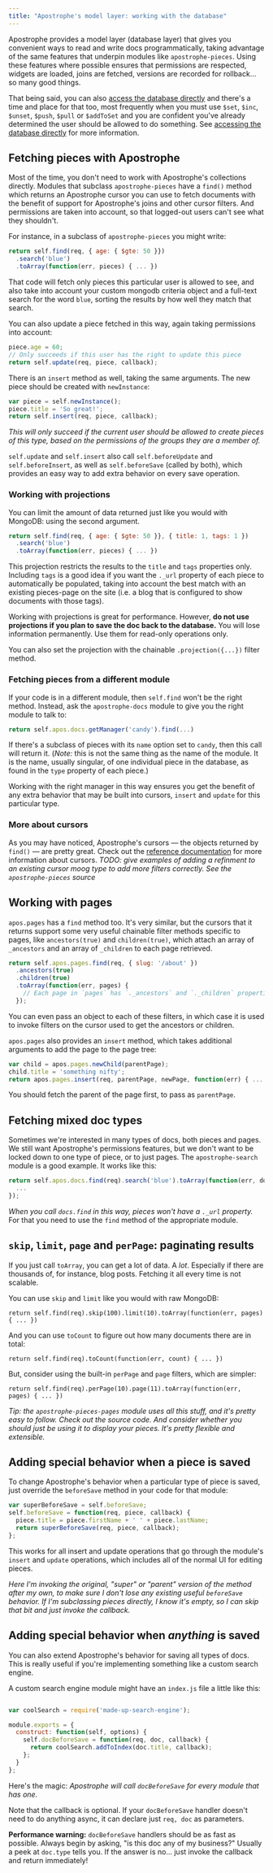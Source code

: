 ```yaml
---
title: "Apostrophe's model layer: working with the database"
---
```


Apostrophe provides a model layer (database layer) that gives you convenient ways to read and write docs programmatically, taking advantage of the same features that underpin modules like `apostrophe-pieces`. Using these features where possible ensures that permissions are respected, widgets are loaded, joins are fetched, versions are recorded for rollback... so many good things.

That being said, you can also [access the database directly](accessing-the-database-directly.html) and there's a time and place for that too, most frequently when you must use `$set`, `$inc`, `$unset`, `$push`, `$pull` or `$addToSet` and you are confident you've already determined the user should be allowed to do something. See [accessing the database directly](accessing-the-database-directly.html) for more information.

## Fetching pieces with Apostrophe

Most of the time, you don't need to work with Apostrophe's collections directly. Modules that subclass `apostrophe-pieces` have a `find()` method which returns an Apostrophe cursor you can use to fetch documents with the benefit of support for Apostrophe's joins and other cursor filters. And permissions are taken into account, so that logged-out users can't see what they shouldn't.

For instance, in a subclass of `apostrophe-pieces` you might write:

```javascript
return self.find(req, { age: { $gte: 50 }})
  .search('blue')
  .toArray(function(err, pieces) { ... })
```

That code will fetch only pieces this particular user is allowed to see, and also take into account your custom mongodb criteria object and a full-text search for the word `blue`, sorting the results by how well they match that search.

You can also update a piece fetched in this way, again taking permissions into account:

```javascript
piece.age = 60;
// Only succeeds if this user has the right to update this piece
return self.update(req, piece, callback);
```

There is an `insert` method as well, taking the same arguments. The new piece should be created with `newInstance`:

```javascript
var piece = self.newInstance();
piece.title = 'So great!';
return self.insert(req, piece, callback);
```

*This will only succeed if the current user should be allowed to create pieces of this type, based on the permissions of the groups they are a member of.*

`self.update` and `self.insert` also call `self.beforeUpdate` and `self.beforeInsert`, as well as `self.beforeSave` (called by both), which provides an easy way to add extra behavior on every save operation.

### Working with projections

You can limit the amount of data returned just like you would with MongoDB: using the second argument.

```javascript
return self.find(req, { age: { $gte: 50 }}, { title: 1, tags: 1 })
  .search('blue')
  .toArray(function(err, pieces) { ... })
```

This projection restricts the results to the `title` and `tags` properties only. Including `tags` is a good idea if you want the `._url` property of each piece to automatically be populated, taking into account the best match with an existing pieces-page on the site (i.e. a blog that is configured to show documents with those tags).

Working with projections is great for performance. However, **do not use projections if you plan to save the doc back to the database.** You will lose information permanently. Use them for read-only operations only.

You can also set the projection with the chainable `.projection({...})` filter method.

### Fetching pieces from a different module

If your code is in a different module, then `self.find` won't be the right method. Instead, ask the `apostrophe-docs` module to give you the right module to talk to:

```javascript
return self.apos.docs.getManager('candy').find(...)
```

If there's a subclass of pieces with its `name` option set to `candy`, then this call will return it. (*Note:* this is not the same thing as the name of the module. It is the name, usually singular, of one individual piece in the database, as found in the `type` property of each piece.)

Working with the right manager in this way ensures you get the benefit of any extra behavior that may be built into cursors, `insert` and `update` for this particular type.

### More about cursors

As you may have noticed, Apostrophe's cursors — the objects returned by `find()` — are pretty great. Check out the [reference documentation](../reference/apostrophe-docs/server-apostrophe-cursor.html) for more information about cursors. *TODO: give examples of adding a refinment to an existing cursor moog type to add more filters correctly. See the `apostrophe-pieces` source*

## Working with pages

`apos.pages` has a `find` method too. It's very similar, but the cursors that it returns support some very useful chainable filter methods specific to pages, like `ancestors(true)` and `children(true)`, which attach an array of `_ancestors` and an array of `_children` to each page retrieved.

```javascript
return self.apos.pages.find(req, { slug: '/about' })
  .ancestors(true)
  .children(true)
  .toArray(function(err, pages) {
    // Each page in `pages` has `._ancestors` and `._children` properties
  });
```

You can even pass an object to each of these filters, in which case it is used to invoke filters on the cursor used to get the ancestors or children.

`apos.pages` also provides an `insert` method, which takes additional arguments to add the page to the page tree:

```javascript
var child = apos.pages.newChild(parentPage);
child.title = 'something nifty';
return apos.pages.insert(req, parentPage, newPage, function(err) { ... }
```

You should fetch the parent of the page first, to pass as `parentPage`.

## Fetching mixed doc types

Sometimes we're interested in many types of docs, both pieces and pages. We still want Apostrophe's permissions features, but we don't want to be locked down to one type of piece, or to just pages. The `apostrophe-search` module is a good example. It works like this:

```javascript
return self.apos.docs.find(req).search('blue').toArray(function(err, docs) {
  ...
});
```

*When you call `docs.find` in this way, pieces won't have a `._url` property.* For that you need to use the `find` method of the appropriate module.

## `skip`, `limit`, `page` and `perPage`: paginating results

If you just call `toArray`, you can get a lot of data. A *lot*. Especially if there are thousands of, for instance, blog posts. Fetching it all every time is not scalable.

You can use `skip` and `limit` like you would with raw MongoDB:

```
return self.find(req).skip(100).limit(10).toArray(function(err, pages) { ... })
```

And you can use `toCount` to figure out how many documents there are in total:

```
return self.find(req).toCount(function(err, count) { ... })
```

But, consider using the built-in `perPage` and `page` filters, which are simpler:

```
return self.find(req).perPage(10).page(11).toArray(function(err, pages) { ... })
```

*Tip: the `apostrophe-pieces-pages` module uses all this stuff, and it's pretty easy to follow. Check out the source code. And consider whether you should just be using it to display your pieces. It's pretty flexible and extensible.*

## Adding special behavior when a piece is saved

To change Apostrophe's behavior when a particular type of piece is saved, just override the `beforeSave` method in your code for that module:

```javascript
var superBeforeSave = self.beforeSave;
self.beforeSave = function(req, piece, callback) {
  piece.title = piece.firstName + ' ' + piece.lastName;
  return superBeforeSave(req, piece, callback);
};
```

This works for all insert and update operations that go through the module's `insert` and `update` operations, which includes all of the normal UI for editing pieces.

*Here I'm invoking the original, "super" or "parent" version of the method after my own, to make sure I don't lose any existing useful `beforeSave` behavior. If I'm subclassing pieces directly, I know it's empty, so I can skip that bit and just invoke the callback.*

## Adding special behavior when *anything* is saved

You can also extend Apostrophe's behavior for saving all types of docs. This is really useful if you're implementing something like a custom search engine.

A custom search engine module might have an `index.js` file a little like this:

```javascript

var coolSearch = require('made-up-search-engine');

module.exports = {
  construct: function(self, options) {
    self.docBeforeSave = function(req, doc, callback) {
      return coolSearch.addToIndex(doc.title, callback);
    };
  }
};
```

Here's the magic: *Apostrophe will call `docBeforeSave` for every module that has one.*

Note that the callback is optional. If your `docBeforeSave` handler doesn't need to do anything async, it can declare just `req, doc` as parameters.

**Performance warning:** `docBeforeSave` handlers should be as fast as possible. Always begin by asking, "is this doc any of my business?" Usually a peek at `doc.type` tells you. If the answer is no... just invoke the callback and return immediately!
